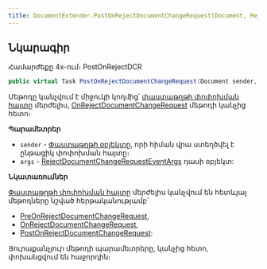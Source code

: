 ```yaml
---
title: DocumentExtender.PostOnRejectDocumentChangeRequest(Document, RejectDocumentChangeRequestEventArgs) մեթոդ
---
```


## Նկարագիր

Համարժեքը 4x-ում։ PostOnRejectDCR

```c#
public virtual Task PostOnRejectDocumentChangeRequest(Document sender, RejectDocumentChangeRequestEventArgs args)
```

Մեթոդը կանչվում է միջուկի կողմից՝ [փաստաթղթի փոփոխման հայտը](../../../server_api/types/DocumentChangeRequest.md) մերժելիս, [OnRejectDocumentChangeRequest](../../../server_api/definitions/document/OnRejectDocumentChangeRequest.md) մեթոդի կանչից հետո։

**Պարամետրեր**

* `sender` - [Փաստաթղթի օբյեկտը](../../../server_api/definitions/document.md), որի հիման վրա ստեղծվել է ընթացիկ փոփոխման հայտը։
* `args` - [RejectDocumentChangeRequestEventArgs](../../../server_api/types/args/RejectDocumentChangeRequestEventArgs.md) դասի օբյեկտ:

**Նկատառումներ**

[Փաստաթղթի փոփոխման հայտը](../../../server_api/types/DocumentChangeRequest.md) մերժելիս կանչվում են հետևյալ մեթոդները նշված հերթականությամբ՝ 
* [PreOnRejectDocumentChangeRequest](PreOnRejectDocumentChangeRequest.md),
* [OnRejectDocumentChangeRequest](../../../server_api/definitions/document/OnRejectDocumentChangeRequest.md),
* [PostOnRejectDocumentChangeRequest](PostOnRejectDocumentChangeRequest.md):

Յուրաքանչյուր մեթոդի պարամետրերը, կանչից հետո, փոխանցվում են հաջորդին։